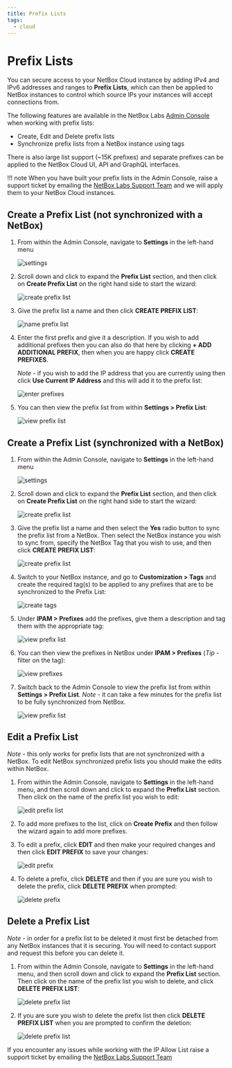 ```yaml
---
title: Prefix Lists
tags:
  - cloud
---
```


# Prefix Lists

You can secure access to your NetBox Cloud instance by adding IPv4 and IPv6 addresses and ranges to **Prefix Lists**, which can then be applied to NetBox instances to control which source IPs your instances will accept connections from. 

The following features are available in the NetBox Labs [Admin Console](https://console.netboxlabs.com) when working with prefix lists: 

- Create, Edit and Delete prefix lists
- Synchronize prefix lists from a NetBox instance using tags

There is also large list support (~15K prefixes) and separate prefixes can be applied to the NetBox Cloud UI, API and GraphQL interfaces. 

!!! note
    When you have built your prefix lists in the Admin Console, raise a support ticket by emailing the [NetBox Labs Support Team](mailto:support@netboxlabs.com) and we will apply them to your NetBox Cloud instances. 

<!-- COMMENTING VIDEO OUT OF CODE! 
Watch this quick video or follow the steps outlined below to start managing your prefix lists:

<iframe width="560" height="315" src="https://www.youtube.com/embed/nPwL7ve513g?si=gbsuGCvK3s8VXPP8" title="YouTube video player" frameborder="0" allow="accelerometer; autoplay; clipboard-write; encrypted-media; gyroscope; picture-in-picture; web-share" referrerpolicy="strict-origin-when-cross-origin" allowfullscreen></iframe> -->

## Create a Prefix List (not synchronized with a NetBox)

1. From within the Admin Console, navigate to **Settings** in the left-hand menu

    ![settings](../images/prefix-lists/settings.png)

2. Scroll down and click to expand the **Prefix List** section, and then click on **Create Prefix List** on the right hand side to start the wizard: 

    ![create prefix list](../images/prefix-lists/create-prefix-list.png)

3. Give the prefix list a name and then click **CREATE PREFIX LIST**:

    ![name prefix list](../images/prefix-lists/create-prefix-list-non-sync-1.png)

4. Enter the first prefix and give it a description. If you wish to add additional prefixes then you can also do that here by clicking **+ ADD ADDITIONAL PREFIX**, then when you are happy click **CREATE PREFIXES**.

    *Note* - if you wish to add the IP address that you are currently using then click **Use Current IP Address** and this will add it to the prefix list: 

    ![enter prefixes](../images/prefix-lists/create-prefix-list-non-sync-2.png)
 
 5. You can then view the prefix list from within **Settings > Prefix List**: 

    ![view prefix list](../images/prefix-lists/create-prefix-list-non-sync-3.png)

## Create a Prefix List (synchronized with a NetBox)

1. From within the Admin Console, navigate to **Settings** in the left-hand menu

    ![settings](../images/prefix-lists/settings.png)

2. Scroll down and click to expand the **Prefix List** section, and then click on **Create Prefix List** on the right hand side to start the wizard: 

    ![create prefix list](../images/prefix-lists/create-prefix-list.png)

3. Give the prefix list a name and then select the **Yes** radio button to sync the prefix list from a NetBox. Then select the NetBox instance you wish to sync from, specify the NetBox Tag that you wish to use, and then click **CREATE PREFIX LIST**:    

    ![create prefix list](../images/prefix-lists/create-prefix-list-sync-1.png)

4. Switch to your NetBox instance, and go to **Customization > Tags** and create the required tag(s) to be applied to any prefixes that are to be synchronized to the Prefix List: 

    ![create tags](../images/prefix-lists/create-prefix-list-sync-2.png)
 
5. Under **IPAM > Prefixes** add the prefixes, give them a description and tag them with the appropriate tag: 

    ![view prefix list](../images/prefix-lists/create-prefix-list-sync-3.png)

6. You can then view the prefixes in NetBox under **IPAM > Prefixes** (*Tip* - filter on the tag): 

    ![view prefixes](../images/prefix-lists/create-prefix-list-sync-4.png)

7. Switch back to the Admin Console to view the prefix list from within **Settings > Prefix List**. *Note* - it can take a few minutes for the prefix list to be fully synchronized from NetBox. 

    ![view prefix list](../images/prefix-lists/create-prefix-list-sync-5.png)

## Edit a Prefix List

*Note* - this only works for prefix lists that are not synchronized with a NetBox. To edit NetBox synchronized prefix lists you should make the edits within NetBox. 

1. From within the Admin Console, navigate to **Settings** in the left-hand menu, and then scroll down and click to expand the **Prefix List** section. Then click on the name of the prefix list you wish to edit: 

    ![edit prefix list](../images/prefix-lists/edit-prefix-list-1.png)

2. To add more prefixes to the list, click on **Create Prefix** and then follow the wizard again to add more prefixes. 

3. To edit a prefix, click **EDIT** and then make your required changes and then click **EDIT PREFIX** to save your changes: 

    ![edit prefix](../images/prefix-lists/edit-prefix-list-2.png)

4. To delete a prefix, click **DELETE** and then if you are sure you wish to delete the prefix, click **DELETE PREFIX** when prompted: 

    ![delete prefix](../images/prefix-lists/edit-prefix-list-3.png)

## Delete a Prefix List 

*Note* - in order for a prefix list to be deleted it must first be detached from any NetBox instances that it is securing. You will need to contact support and request this before you can delete it. 

1. From within the Admin Console, navigate to **Settings** in the left-hand menu, and then scroll down and click to expand the **Prefix List** section. Then click on the name of the prefix list you wish to delete, and click **DELETE PREFIX LIST**:

    ![delete prefix list](../images/prefix-lists/delete-prefix-list-1.png)

2. If you are sure you wish to delete the prefix list then click **DELETE PREFIX LIST** when you are prompted to confirm the deletion: 

    ![delete prefix list](../images/prefix-lists/delete-prefix-list-2.png)

If you encounter any issues while working with the IP Allow List raise a support ticket by emailing the [NetBox Labs Support Team](mailto:support@netboxlabs.com)